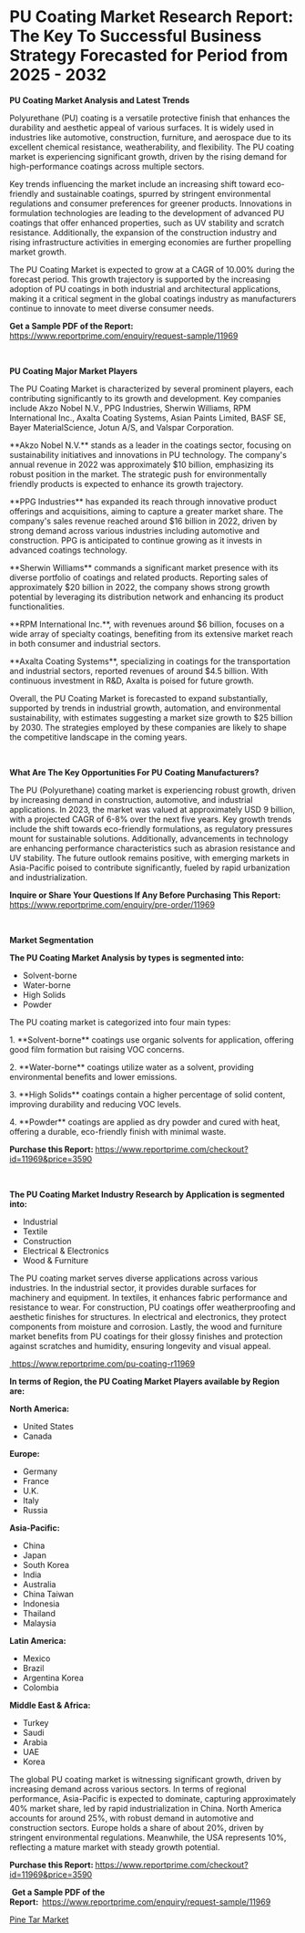 <p><h1>PU Coating Market Research Report: The Key To Successful Business Strategy Forecasted for Period from 2025 - 2032</h1></p><p><strong>PU Coating Market Analysis and Latest Trends</strong></p>
<p><p>Polyurethane (PU) coating is a versatile protective finish that enhances the durability and aesthetic appeal of various surfaces. It is widely used in industries like automotive, construction, furniture, and aerospace due to its excellent chemical resistance, weatherability, and flexibility. The PU coating market is experiencing significant growth, driven by the rising demand for high-performance coatings across multiple sectors. </p><p>Key trends influencing the market include an increasing shift toward eco-friendly and sustainable coatings, spurred by stringent environmental regulations and consumer preferences for greener products. Innovations in formulation technologies are leading to the development of advanced PU coatings that offer enhanced properties, such as UV stability and scratch resistance. Additionally, the expansion of the construction industry and rising infrastructure activities in emerging economies are further propelling market growth.</p><p>The PU Coating Market is expected to grow at a CAGR of 10.00% during the forecast period. This growth trajectory is supported by the increasing adoption of PU coatings in both industrial and architectural applications, making it a critical segment in the global coatings industry as manufacturers continue to innovate to meet diverse consumer needs.</p></p>
<p><strong>Get a Sample PDF of the Report:&nbsp;</strong> <a href="https://www.reportprime.com/enquiry/request-sample/11969?utm_campaign=2518&utm_medium=2&utm_source=Github&utm_content=ia&utm_term=17032025&utm_id=pu-coating">https://www.reportprime.com/enquiry/request-sample/11969</a></p>
<p>&nbsp;</p>
<p><strong>PU Coating Major Market Players</strong></p>
<p><p>The PU Coating Market is characterized by several prominent players, each contributing significantly to its growth and development. Key companies include Akzo Nobel N.V., PPG Industries, Sherwin Williams, RPM International Inc., Axalta Coating Systems, Asian Paints Limited, BASF SE, Bayer MaterialScience, Jotun A/S, and Valspar Corporation.</p><p>**Akzo Nobel N.V.** stands as a leader in the coatings sector, focusing on sustainability initiatives and innovations in PU technology. The company's annual revenue in 2022 was approximately $10 billion, emphasizing its robust position in the market. The strategic push for environmentally friendly products is expected to enhance its growth trajectory.</p><p>**PPG Industries** has expanded its reach through innovative product offerings and acquisitions, aiming to capture a greater market share. The company's sales revenue reached around $16 billion in 2022, driven by strong demand across various industries including automotive and construction. PPG is anticipated to continue growing as it invests in advanced coatings technology.</p><p>**Sherwin Williams** commands a significant market presence with its diverse portfolio of coatings and related products. Reporting sales of approximately $20 billion in 2022, the company shows strong growth potential by leveraging its distribution network and enhancing its product functionalities.</p><p>**RPM International Inc.**, with revenues around $6 billion, focuses on a wide array of specialty coatings, benefiting from its extensive market reach in both consumer and industrial sectors.</p><p>**Axalta Coating Systems**, specializing in coatings for the transportation and industrial sectors, reported revenues of around $4.5 billion. With continuous investment in R&D, Axalta is poised for future growth.</p><p>Overall, the PU Coating Market is forecasted to expand substantially, supported by trends in industrial growth, automation, and environmental sustainability, with estimates suggesting a market size growth to $25 billion by 2030. The strategies employed by these companies are likely to shape the competitive landscape in the coming years.</p></p>
<p>&nbsp;</p>
<p><strong>What Are The Key Opportunities For PU Coating Manufacturers?</strong></p>
<p><p>The PU (Polyurethane) coating market is experiencing robust growth, driven by increasing demand in construction, automotive, and industrial applications. In 2023, the market was valued at approximately USD 9 billion, with a projected CAGR of 6-8% over the next five years. Key growth trends include the shift towards eco-friendly formulations, as regulatory pressures mount for sustainable solutions. Additionally, advancements in technology are enhancing performance characteristics such as abrasion resistance and UV stability. The future outlook remains positive, with emerging markets in Asia-Pacific poised to contribute significantly, fueled by rapid urbanization and industrialization.</p></p>
<p><strong>Inquire or Share Your Questions If Any Before Purchasing This Report:</strong> <a href="https://www.reportprime.com/enquiry/pre-order/11969?utm_campaign=2518&utm_medium=2&utm_source=Github&utm_content=ia&utm_term=17032025&utm_id=pu-coating">https://www.reportprime.com/enquiry/pre-order/11969</a></p>
<p>&nbsp;</p>
<p><strong>Market Segmentation</strong></p>
<p><strong>The PU Coating Market Analysis by types is segmented into:</strong></p>
<p><ul><li>Solvent-borne</li><li>Water-borne</li><li>High Solids</li><li>Powder</li></ul></p>
<p><p>The PU coating market is categorized into four main types: </p><p>1. **Solvent-borne** coatings use organic solvents for application, offering good film formation but raising VOC concerns.</p><p>2. **Water-borne** coatings utilize water as a solvent, providing environmental benefits and lower emissions.</p><p>3. **High Solids** coatings contain a higher percentage of solid content, improving durability and reducing VOC levels.</p><p>4. **Powder** coatings are applied as dry powder and cured with heat, offering a durable, eco-friendly finish with minimal waste.</p></p>
<p><strong>Purchase this Report:&nbsp;</strong><a href="https://www.reportprime.com/checkout?id=11969&price=3590&utm_campaign=2518&utm_medium=2&utm_source=Github&utm_content=ia&utm_term=17032025&utm_id=pu-coating">https://www.reportprime.com/checkout?id=11969&price=3590</a></p>
<p>&nbsp;</p>
<p><strong>The PU Coating Market Industry Research by Application is segmented into:</strong></p>
<p><ul><li>Industrial</li><li>Textile</li><li>Construction</li><li>Electrical & Electronics</li><li>Wood & Furniture</li></ul></p>
<p><p>The PU coating market serves diverse applications across various industries. In the industrial sector, it provides durable surfaces for machinery and equipment. In textiles, it enhances fabric performance and resistance to wear. For construction, PU coatings offer weatherproofing and aesthetic finishes for structures. In electrical and electronics, they protect components from moisture and corrosion. Lastly, the wood and furniture market benefits from PU coatings for their glossy finishes and protection against scratches and humidity, ensuring longevity and visual appeal.</p></p>
<p><a href="https://www.reportprime.com/pu-coating-r11969?utm_campaign=2518&utm_medium=2&utm_source=Github&utm_content=ia&utm_term=17032025&utm_id=pu-coating">&nbsp;https://www.reportprime.com/pu-coating-r11969</a></p>
<p><strong>In terms of Region, the PU Coating Market Players available by Region are:</strong></p>
<p>
    <p> <strong> North America: </strong>
        <ul>
            <li>United States</li>
            <li>Canada</li>
        </ul>
        </p> 
    <p> <strong> Europe: </strong>
        <ul>
            <li>Germany</li>
            <li>France</li>
            <li>U.K.</li>
            <li>Italy</li>
            <li>Russia</li>
        </ul>
        </p> 
    <p> <strong> Asia-Pacific: </strong>
        <ul>
            <li>China</li>
            <li>Japan</li>
            <li>South Korea</li>
            <li>India</li>
            <li>Australia</li>
            <li>China Taiwan</li>
            <li>Indonesia</li>
            <li>Thailand</li>
            <li>Malaysia</li>
        </ul>
        </p> 
    <p> <strong> Latin America: </strong>
        <ul>
            <li>Mexico</li>
            <li>Brazil</li>
            <li>Argentina Korea</li>
            <li>Colombia</li>
        </ul>
        </p> 
    <p> <strong> Middle East & Africa: </strong>
        <ul>
            <li>Turkey</li>
            <li>Saudi</li>
            <li>Arabia</li>
            <li>UAE</li>
            <li>Korea</li>
        </ul>
    </p>
    </p>
<p><p>The global PU coating market is witnessing significant growth, driven by increasing demand across various sectors. In terms of regional performance, Asia-Pacific is expected to dominate, capturing approximately 40% market share, led by rapid industrialization in China. North America accounts for around 25%, with robust demand in automotive and construction sectors. Europe holds a share of about 20%, driven by stringent environmental regulations. Meanwhile, the USA represents 10%, reflecting a mature market with steady growth potential.</p></p>
<p><strong>Purchase this Report: </strong><a href="https://www.reportprime.com/checkout?id=11969&price=3590&utm_campaign=2518&utm_medium=2&utm_source=Github&utm_content=ia&utm_term=17032025&utm_id=pu-coating">https://www.reportprime.com/checkout?id=11969&price=3590</a></p>
<p>&nbsp;<strong>Get a Sample PDF of the Report:&nbsp;&nbsp;</strong><a href="https://www.reportprime.com/enquiry/request-sample/11969?utm_campaign=2518&utm_medium=2&utm_source=Github&utm_content=ia&utm_term=17032025&utm_id=pu-coating">https://www.reportprime.com/enquiry/request-sample/11969</a></p>
<p><strong></strong></p>
<p><p><a href="https://github.com/rosamariarocque98/Market-Research-Report-List-1/blob/main/pine-tar-market.md?utm_campaign=2518&utm_medium=2&utm_source=Github&utm_content=ia&utm_term=17032025&utm_id=pu-coating">Pine Tar Market</a></p></p>